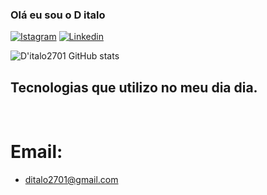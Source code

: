 ### Olá eu sou o D italo 


[![Istagram](https://img.shields.io/badge/Instagram-E4405F?style=for-the-badge&logo=instagram&logoColor=white)](https://www.instagram.com/d_italoalmeida/)
[![Linkedin](https://img.shields.io/badge/LinkedIn-0077B5?style=for-the-badge&logo=linkedin&logoColor=white)](https://www.linkedin.com/in/plaugus-d-italo-76aa42138/)<br/>

![D'italo2701 GitHub stats](https://github-readme-stats.vercel.app/api?username=ditalo2701&show_icons=true&theme=github_dark)<br/>

## Tecnologias que utilizo no meu dia dia.

<div style="display: inline-block">
  <img src="https://img.shields.io/badge/JavaScript-F7DF1E?style=for-the-badge&logo=javascript&logoColor=black" alt=""/>
  
  <img src="	https://img.shields.io/badge/CSS-239120?&style=for-the-badge&logo=css3&logoColor=white" alt=""/>
  
  <img src="https://img.shields.io/badge/HTML5-E34F26?style=for-the-badge&logo=html5&logoColor=white" alt=""/>
  <img src="https://img.shields.io/badge/React-20232A?style=for-the-badge&logo=react&logoColor=61D" alt=""/>
  <img src="	https://img.shields.io/badge/Node.js-43853D?style=for-the-badge&logo=node.js&logoColor=white" alt=""/>

   <img src="https://img.shields.io/badge/Bootstrap-563D7C?style=for-the-badge&logo=bootstrap&logoCol" alt=""/>
   
   <img src="https://img.shields.io/badge/Netlify-00C7B7?style=for-the-badge&logo=netlify&logoColo" alt=""/>

 

</div>


  # Email:

- [ditalo2701@gmail.com]()



